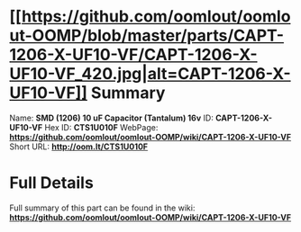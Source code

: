 
[[https://github.com/oomlout/oomlout-OOMP/blob/master/parts/CAPT-1206-X-UF10-VF/CAPT-1206-X-UF10-VF_420.jpg|alt=CAPT-1206-X-UF10-VF]] 
Summary
=================

Name: __SMD (1206) 10 uF Capacitor (Tantalum) 16v__
ID: __CAPT-1206-X-UF10-VF__
Hex ID: __CTS1U010F__
WebPage: __https://github.com/oomlout/oomlout-OOMP/wiki/CAPT-1206-X-UF10-VF__
Short URL: __http://oom.lt/CTS1U010F__

Full Details
==========================
Full summary of this part can be found in the wiki:   
__https://github.com/oomlout/oomlout-OOMP/wiki/CAPT-1206-X-UF10-VF__   


